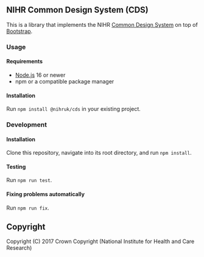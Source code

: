 ## NIHR Common Design System (CDS)

This is a library that implements the NIHR [Common Design System](https://nihr.atlassian.net/wiki/spaces/CDS) on top of 
[Bootstrap](https://getbootstrap.com/).

### Usage

#### Requirements
- [Node.js](https://nodejs.org/) 16 or newer
- npm or a compatible package manager

#### Installation
Run `npm install @nihruk/cds` in your existing project.

### Development

#### Installation
Clone this repository, navigate into its root directory, and run `npm install`.

#### Testing
Run `npm run test`.

#### Fixing problems automatically
Run `npm run fix`.

## Copyright
Copyright (C) 2017 Crown Copyright (National Institute for Health and Care Research)
